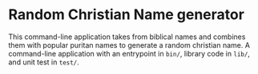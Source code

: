 # Random Christian Name generator

This command-line application takes from biblical names and combines them with popular puritan names to generate a random christian name.
A command-line application with an entrypoint in `bin/`, library code
in `lib/`, and unit test in `test/`.
